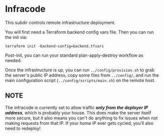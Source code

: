 # Infracode

This subdir controls remote infrastructure deployment.

You will first need a Terraform backend config vars file. Then you can run the
init via:

    terraform init -backend-config=backend.tfvars

Post-init, you can run your standard plan-apply-destroy workflow as needed.

Once the infrastructure is up, you can run `../config/provision.sh` to grab the
server's public IP address, copy some files from `../config/`, and run the main
configuration script (`../config/scripts/main.sh`) on the remote host.

## NOTE

The infracode is currently set to allow traffic ***only from the deployer
IP address***, which is probably your house. This does make the server itself
more secure, but it also means you can't do anything to fix issues when not
making requests from that IP. If your home IP ever gets cycled, you'll also need
to redeploy!
